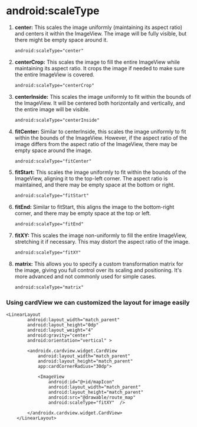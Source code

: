 # android:scaleType

1. **center:** This scales the image uniformly (maintaining its aspect ratio) and centers it within the ImageView. The image will be fully visible, but there might be empty space around it.
    ```xml
    android:scaleType="center"
    ```

2. **centerCrop:** This scales the image to fill the entire ImageView while maintaining its aspect ratio. It crops the image if needed to make sure the entire ImageView is covered.
    ```xml
    android:scaleType="centerCrop"
    ```

3. **centerInside:** This scales the image uniformly to fit within the bounds of the ImageView. It will be centered both horizontally and vertically, and the entire image will be visible.
    ```xml
    android:scaleType="centerInside"
    ```

4. **fitCenter:** Similar to centerInside, this scales the image uniformly to fit within the bounds of the ImageView. However, if the aspect ratio of the image differs from the aspect ratio of the ImageView, there may be empty space around the image.
    ```xml
    android:scaleType="fitCenter"
    ```

5. **fitStart:** This scales the image uniformly to fit within the bounds of the ImageView, aligning it to the top-left corner. The aspect ratio is maintained, and there may be empty space at the bottom or right.
    ```xml
    android:scaleType="fitStart"
    ```

6. **fitEnd:** Similar to fitStart, this aligns the image to the bottom-right corner, and there may be empty space at the top or left.
    ```xml
    android:scaleType="fitEnd"
    ```

7. **fitXY:** This scales the image non-uniformly to fill the entire ImageView, stretching it if necessary. This may distort the aspect ratio of the image.
    ```xml
    android:scaleType="fitXY"
    ```

8. **matrix:** This allows you to specify a custom transformation matrix for the image, giving you full control over its scaling and positioning. It's more advanced and not commonly used for simple cases.
    ```xml
    android:scaleType="matrix"
    ```





### Using cardView we can customized the layout for image easily
````
<LinearLayout
        android:layout_width="match_parent"
        android:layout_height="0dp"
        android:layout_weight="4"
        android:gravity="center"
        android:orientation="vertical" >
        
        <androidx.cardview.widget.CardView
            android:layout_width="match_parent"
            android:layout_height="match_parent"
            app:cardCornerRadius="30dp">
            
            <ImageView
                android:id="@+id/mapIcon"
                android:layout_width="match_parent"
                android:layout_height="match_parent"
                android:src="@drawable/route_map"
                android:scaleType="fitXY"  />

        </androidx.cardview.widget.CardView>
    </LinearLayout>
````
